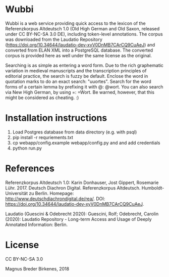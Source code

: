 # Wubbi

Wubbi is a web service providing quick access to the lexicon of the Referenzkorpus Altdeutsch 1.0 (Old High German and Old Saxon, released under CC BY-NC-SA 3.0 DE), including token-level annotations. The corpus was downloaded from the Laudatio Repository (https://doi.org/10.34644/laudatio-dev-xyV0DnMB7CArCQ9CuAeJ) and converted from ELAN XML into a PostgreSQL database. The converted corpus is provided here as well under the same license as the original.

Searching is as simple as entering a word form. Due to the rich graphematic variation in medieval manuscripts and the transcription principles of editorial practice, the search is fuzzy be default. Enclose the word in quotation marks to do an exact search: "uuortes". Search for the word forms of a certain lemma by prefixing it with @: @wort. You can also search via New High German, by using =: =Wort. Be warned, however, that this might be considered as cheating. :)

# Installation instructions
1. Load Postgres database from data directory (e.g. with psql)
2. pip install -r requriements.txt
3. cp webapp/config.example webapp/config.py and and add credentials
3. python run.py

# References
Referenzkorpus Altdeutsch 1.0: Karin Donhauser, Jost Gippert, Rosemarie Lühr. 2017. Deutsch Diachron Digital. Referenzkorpus Altdeutsch. Humboldt-Universität zu Berlin. Homepage: http://www.deutschdiachrondigital.de/rea/. DOI: https://doi.org/10.34644/laudatio-dev-xyV0DnMB7CArCQ9CuAeJ.

Laudatio (Guescini & Odebrecht 2020): Guescini, Rolf; Odebrecht, Carolin (2020): Laudatio Repository - Long-term Access and Usage of Deeply Annotated Information: Berlin. 

# License
CC BY-NC-SA 3.0

Magnus Breder Birkenes, 2018

